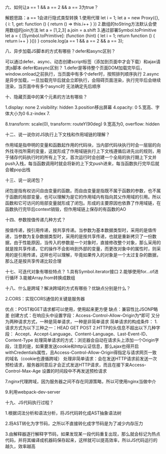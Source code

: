 六、如何让a == 1 && a == 2 && a == 3为true？

解题思路：a == 1会进行隐式类型转换
1.使用代理
let i = 1;
let a = new Proxy({}, {
    i: 1,
    get: function () {
        return () => this.i++
    }
})
2.数组的toString方法默认会使用数组的join方法
let a = [1,2,3]
a.join = a.shift
3.通过部署Symbol.toPrimitive
let a = {
    [Symbol.toPrimitive]: (function (hint) {
        let i = 1;
        return function () {
            return i++
        }
    }())
}
console.log(a == 1 && a == 2 && a == 3);

八、异步加载JS脚本的方式有哪些？defer和async区别？

可以通过defer、async、动态创建script标签（添加到页面中才会下载）和ajax请求js脚本
defer和async区别？
1.defer是等待整个页面DOM加载完毕后，window.onload之前执行，当页面中有多个defer时，按照排列顺序执行
2.async是异步加载，一旦加载完毕后就会立即执行，会阻碍页面渲染，执行完毕后会继续渲染，当页面中有多个async时
无法确定先后顺序

十、隐藏页面中的某个元素的方法有哪些？

1.display: none
2.visibility: hidden
3.position移出屏幕
4.opacity: 0
5.宽高、字体大小为0
6.z-index
7.<div hidden></div> 
8.transform: scale(0), transform: routeY(90deg)
9.宽高为0, overflow: hidden

十二、说一说你对JS执行上下文栈和作用域链的理解？

作用域是指申明的变量和函数起作用的代码块，当内部代码块执行时会一层层的向外找寻找所需的变量，这就形成了作用域链执行上下文栈遵循后进先出的规则，用于储存代码执行时的所有上下文，首次运行时会创建一个全局的执行期上下文并push入栈，每当函数调用时就会将新的上下文push进来，每当函数执行完毕后就会被pop出栈

十三、说一说闭包？

闭包是指有权访问自由变量的函数。而自由变量是指既不属于函数的参数，也不属于函数的局部变量，也可以理解为是它的作用域内有指向其父作用域的引用。所以函数和它可访问的局部变量就形成了闭包。形成的主要原因也依靠了作用域链，在函数执行完毕后context销毁，但作用域链上保存的有函数的AO

十四、参数按值传递几种方式？

按值传递，按引用传递，按共享传递。当参数为基本数据类型时，采用的是值传递，当参数为复杂数据类型时，采用的是按共享传递，也就是重新拷贝了一份数据，由于性能原因，当传入的参数是一个对象时，直接修改整个对象，那么采用的就是按共享传递，它的操作不会影响到外部的变量，而更改对象中的属性时，则采用的是引用传递，这样也可以理解，毕竟如果传入的对象是一个太过复杂的数据，那么还是按共享传递比较合理

十七、可迭代对象有哪些特点？
1.具有Symbol.iterator接口
2.能够使用for...of进行循环
3.能被Array.from转换成数组

十八、什么是跨域？解决跨域的方式有哪些？优缺点分别是什么？

2.CORS：实现CORS通信的关键是服务器

优点：POST和GET请求都可以使用，使用起来更方便
缺点：兼容性比JSONP略差
创建方式：在响应头中设置字段：Access-Control-Allow-Origin为*即可
又分为两种请求方式，一种是简单请求，一种是非简单请求
简单请求的构成条件：
1.请求方式为以下三种之一：HEAD GET POST
2.HTTP的头信息不超出以下几种字段：
Accept、Accept-Language、Content-Language、Last-Event-ID、Content-Type
处理简单请求的方式：浏览器会自动在请求头上添加一个Origin字段，注意的是，如果要发送cookie和http认证信息，那么ajax也得开启
withCredentials属性，且Access-Control-Allow-Origin得指定与请求网页一致的域名（cookie也遵循跨域）
处理非简单请求：会在发送HTTP请求前发送一次预检请求，服务器同意后才会正式发送HTTP请求，而且在接下来Access-Control-Max-Age
设置的时间段中不再发送预检请求

7.nginx代理跨域，因为服务器之间不存在同源策略，所以可使用nginx当做中介

9.利用webpack-dev-server

十九、JS代码执行过程？

1.根据词法分析和语法分析，将JS代码转化成AST抽象语法树

2.将AST转化为字节码，之所以不直接转化成字节码是为了减少内存压力

3.由解释器逐行解释字节码，如果发现某一段代码重复出现，那么就会标记为热点代码，并将其编译成机器码保存起来，这样就可以提高效率，所以JS代码运行的越久，效率越高